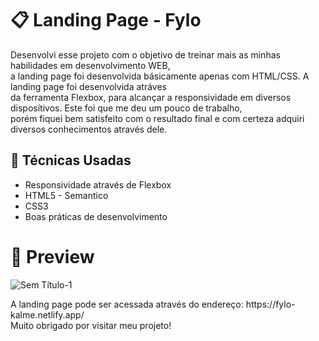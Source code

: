 <h1>📋 Landing Page - Fylo</h1>
<p> 
  Desenvolvi esse projeto com o objetivo de treinar mais as minhas habilidades em desenvolvimento WEB,<br> a landing page foi desenvolvida básicamente apenas com HTML/CSS.
  A landing page foi desenvolvida atráves<br> da ferramenta Flexbox, para alcançar a responsividade em diversos disposítivos.
  Este foi que me deu um pouco de  trabalho,<br> porém fiquei bem satisfeito com o resultado final e com certeza adquiri diversos conhecimentos através dele.
<p/>

<h2>🚀 Técnicas Usadas</h2>
<ul>
  <li>Responsividade através de Flexbox</li>
  <li>HTML5 - Semantico</li>
  <li>CSS3</li>
  <li>Boas práticas de desenvolvimento</li>
 </ul>
 <h1> 📌 Preview </h1>

 ![Sem Título-1](https://user-images.githubusercontent.com/76540923/117893060-160e4200-b290-11eb-84c0-74b2d53a4a7f.png)



<p>
A landing page pode ser acessada através do endereço: https://fylo-kalme.netlify.app/  <br>
Muito obrigado por visitar meu projeto!
<p>
